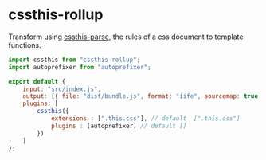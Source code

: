 # cssthis-rollup

Transform using [cssthis-parse](https://github.com/UpperCod/cssthis-parse), the rules of a css document to template functions.

```js
import cssthis from "cssthis-rollup";
import autoprefixer from "autoprefixer";

export default {
    input: "src/index.js",
    output: [{ file: "dist/bundle.js", format: "iife", sourcemap: true }],
    plugins: [
        cssthis({
            extensions : [".this.css"], // default  [".this.css"]
            plugins : [autoprefixer] // default []
        })
    ]
};
```
